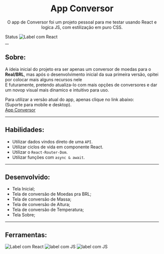 
<h1 align="center"> App Conversor </h1>
  
<p align="center">O app de Conversor foi um projeto pessoal para me testar usando React e logica JS, com estilização em puro CSS.</p>
Status <img src="https://img.shields.io/static/v1?label=100%&message=Completo&color=lightgreen" alt="Label com React"/>
<br>

<a href="#sobre">
<img src="https://img.shields.io/static/v1?label=Sobre&message=-&color=<COLOR" alt=""/>
</a>
<a href="#habilidades">
<img src="https://img.shields.io/static/v1?label=Habilidades&message=-&color=<COLOR>" alt=""/>
</a>
<a href="#desenvolvido">
<img src="https://img.shields.io/static/v1?label=Desenvolvido&message=-&color=<COLOR" alt=""/>
</a>
<a href="#ferramentas">
<img src="https://img.shields.io/static/v1?label=Ferramentas&message=-&color=<COLOR" alt=""/>
</a>

## Sobre:
A ídeia inicial do projeto era ser apenas um conversor de moedas para o <strong>Real/BRL</strong>, mas após o desenvolvimento inicial da sua primeira versão, opitei 
por colocar mais alguns recursos nele
<br>
E futuramente, pretendo atualiza-lo com mais opções de conversores e dar um novop visual mais dinamico e intuitivo para uso.

Para utilizar a versão atual do app, apenas clique no link abaixo:
<br/>
(Suporte para mobile e desktop).
<br/>
<a href="https://conversor-five.vercel.app/">App Conversor</a>

---

## Habilidades:
 * Utilizar dados vindos direto de uma `API`.
 * Utilizar ciclos de vida em componente React.
 * Utilizar o `React-Router-Dom`.
 * Utilizar funções com `async & await`.

---

## Desenvolvido:

  - Tela Inicial;
  - Tela de conversão de Moedas pra BRL;
  - Tela de conversão de Massa;
  - Tela de conversão de Altura;
  - Tela de conversão de Temperatura;
  - Tela Sobre;
---

## Ferramentas:

  <img src="https://img.shields.io/static/v1?label=v17.0.2&message=React&color=blue" alt="Label com React"/>
  <img src="https://img.shields.io/static/v1?label=vES6&message=JavaScript&color=yellow " alt="label com JS"/>
  <img src="https://img.shields.io/static/v1?label=v3&message=CSS&color=blue " alt="label com JS"/>
  
